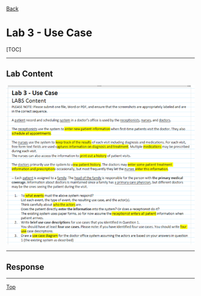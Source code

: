[Back](../index.md)

# Lab 3 - Use Case

[TOC]

***

## Lab Content

![lab03_content](../pic/lab%26ass/lab03_content.png)

---

## Response


---

[Top](#lab-3---use-case)
